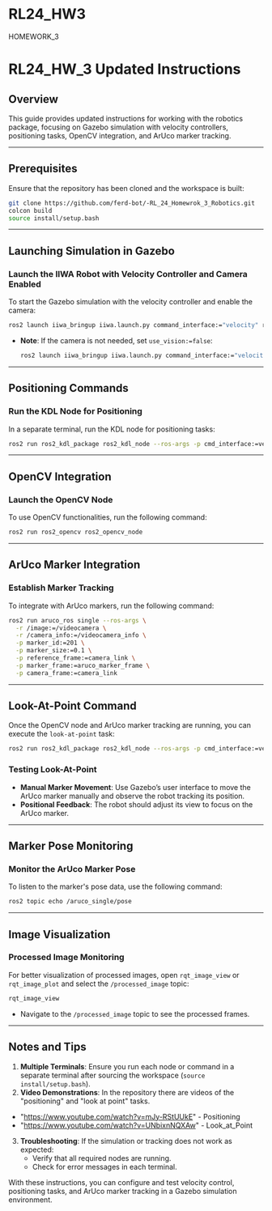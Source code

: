 # RL24_HW3
HOMEWORK_3
# RL24_HW_3 Updated Instructions

## Overview

This guide provides updated instructions for working with the robotics package, focusing on Gazebo simulation with velocity controllers, positioning tasks, OpenCV integration, and ArUco marker tracking.

---

## Prerequisites

Ensure that the repository has been cloned and the workspace is built:
```bash
git clone https://github.com/ferd-bot/-RL_24_Homewrok_3_Robotics.git
colcon build
source install/setup.bash
```

---

## Launching Simulation in Gazebo

### Launch the IIWA Robot with Velocity Controller and Camera Enabled
To start the Gazebo simulation with the velocity controller and enable the camera:
```bash
ros2 launch iiwa_bringup iiwa.launch.py command_interface:="velocity" robot_controller:="velocity_controller" use_sim:="true" use_vision:="true"
```

- **Note**: If the camera is not needed, set `use_vision:=false`:
  ```bash
  ros2 launch iiwa_bringup iiwa.launch.py command_interface:="velocity" robot_controller:="velocity_controller" use_sim:="true" use_vision:="false"
  ```

---

## Positioning Commands

### Run the KDL Node for Positioning
In a separate terminal, run the KDL node for positioning tasks:
```bash
ros2 run ros2_kdl_package ros2_kdl_node --ros-args -p cmd_interface:=velocity -p task:=positioning
```

---

## OpenCV Integration

### Launch the OpenCV Node
To use OpenCV functionalities, run the following command:
```bash
ros2 run ros2_opencv ros2_opencv_node
```

---

## ArUco Marker Integration

### Establish Marker Tracking
To integrate with ArUco markers, run the following command:
```bash
ros2 run aruco_ros single --ros-args \
  -r /image:=/videocamera \
  -r /camera_info:=/videocamera_info \
  -p marker_id:=201 \
  -p marker_size:=0.1 \
  -p reference_frame:=camera_link \
  -p marker_frame:=aruco_marker_frame \
  -p camera_frame:=camera_link
```

---

## Look-At-Point Command

Once the OpenCV node and ArUco marker tracking are running, you can execute the `look-at-point` task:
```bash
ros2 run ros2_kdl_package ros2_kdl_node --ros-args -p cmd_interface:=velocity -p task:=look-at-point
```

### Testing Look-At-Point
- **Manual Marker Movement**: Use Gazebo’s user interface to move the ArUco marker manually and observe the robot tracking its position.
- **Positional Feedback**: The robot should adjust its view to focus on the ArUco marker.

---

## Marker Pose Monitoring

### Monitor the ArUco Marker Pose
To listen to the marker's pose data, use the following command:
```bash
ros2 topic echo /aruco_single/pose
```

---

## Image Visualization

### Processed Image Monitoring
For better visualization of processed images, open `rqt_image_view` or `rqt_image_plot` and select the `/processed_image` topic:
```bash
rqt_image_view
```

- Navigate to the `/processed_image` topic to see the processed frames.

---

## Notes and Tips

1. **Multiple Terminals**: Ensure you run each node or command in a separate terminal after sourcing the workspace (`source install/setup.bash`).
2. **Video Demonstrations**: In the repository there are videos of the "positioning" and "look at point" tasks.
  - "https://www.youtube.com/watch?v=mJy-RStUUkE" - Positioning
  - "https://www.youtube.com/watch?v=UNbixnNQXAw" - Look_at_Point
3. **Troubleshooting**: If the simulation or tracking does not work as expected:
   - Verify that all required nodes are running.
   - Check for error messages in each terminal.

With these instructions, you can configure and test velocity control, positioning tasks, and ArUco marker tracking in a Gazebo simulation environment.
